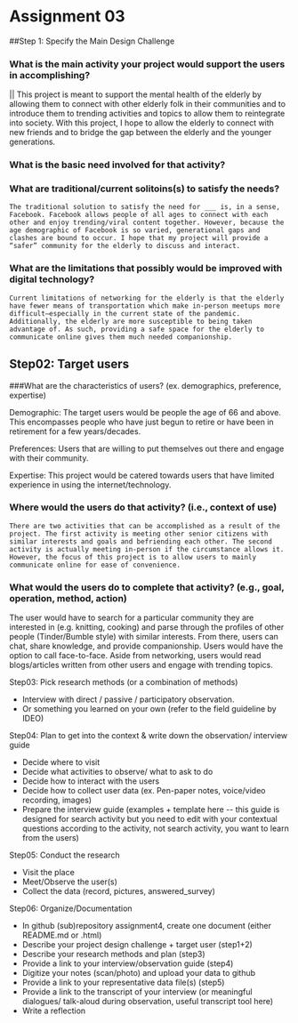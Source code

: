 # Assignment 03

##Step 1: Specify the Main Design Challenge

### What is the main activity your project would support the users in accomplishing?
|| This project is meant to support the mental health of the elderly by allowing them to connect with other elderly folk in their communities and to introduce them to trending activities and topics to allow them to reintegrate into society. With this project, I hope to allow the elderly to connect with new friends and to bridge the gap between the elderly and the younger generations.

### What is the basic need involved for that activity?

### What are traditional/current solitoins(s) to satisfy the needs? 
	The traditional solution to satisfy the need for ___ is, in a sense, Facebook. Facebook allows people of all ages to connect with each other and enjoy trending/viral content together. However, because the age demographic of Facebook is so varied, generational gaps and clashes are bound to occur. I hope that my project will provide a “safer” community for the elderly to discuss and interact.

### What are the limitations that possibly would be improved with digital technology?

	Current limitations of networking for the elderly is that the elderly have fewer means of transportation which make in-person meetups more difficult—especially in the current state of the pandemic. Additionally, the elderly are more susceptible to being taken advantage of. As such, providing a safe space for the elderly to communicate online gives them much needed companionship. 

## Step02: Target users

###What are the characteristics of users? (ex. demographics, preference, expertise) 
	
Demographic: The target users would be people the age of 66 and above. This encompasses people who have just begun to retire or have been in retirement for a few years/decades.

Preferences: Users that are willing to put themselves out there and engage with their community. 

Expertise: This project would be catered towards users that have limited experience in using the internet/technology.

### Where would the users do that activity? (i.e., context of use)
	
	There are two activities that can be accomplished as a result of the project. The first activity is meeting other senior citizens with similar interests and goals and befriending each other. The second activity is actually meeting in-person if the circumstance allows it. However, the focus of this project is to allow users to mainly communicate online for ease of convenience.  

### What would the users do to complete that activity? (e.g., goal, operation, method, action)
  The user would have to search for a particular community they are interested in (e.g. knitting, cooking) and parse through the profiles of other people (Tinder/Bumble style) with similar interests. From there, users can chat, share knowledge, and provide companionship. Users would have the option to call face-to-face.   Aside from networking, users would read blogs/articles written from other users and engage with trending topics.


Step03: Pick research methods (or a combination of methods) 
* Interview with direct / passive / participatory observation. 
* Or something you learned on your own (refer to the field guideline by IDEO) 

Step04: Plan to get into the context & write down the observation/ interview guide 
* Decide where to visit 
* Decide what activities to observe/ what to ask to do 
* Decide how to interact with the users  
* Decide how to collect user data (ex. Pen-paper notes, voice/video recording, images) 
* Prepare the interview guide (examples + template here -- this guide is designed for search activity but you need to edit with your contextual questions according to the activity, not search activity, you want to learn from the users) 

Step05: Conduct the research
* Visit the place 
* Meet/Observe the user(s) 
* Collect the data (record, pictures, answered_survey) 

Step06: Organize/Documentation
* In github (sub)repository assignment4, create one document (either README.md or .html) 
* Describe your project design challenge + target user (step1+2) 
* Describe your research methods and plan (step3) 
* Provide a link to your interview/observation guide (step4)  
* Digitize your notes (scan/photo) and upload your data to github 
* Provide a link to your representative data file(s) (step5) 
* Provide a link to the transcript of your interview (or meaningful dialogues/ talk-aloud during observation, useful transcript tool here)  
* Write a reflection 
